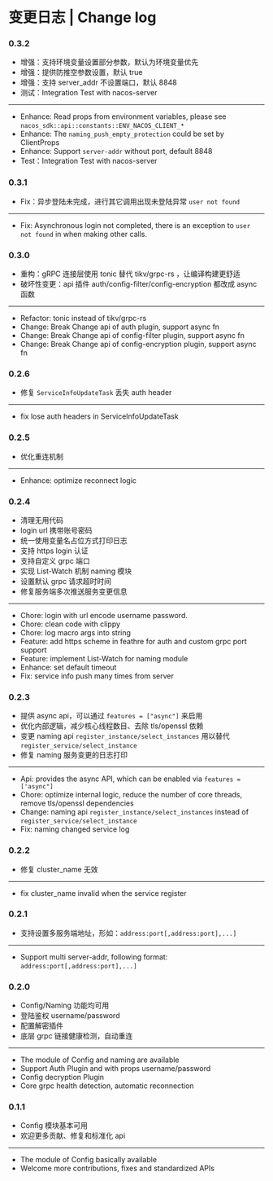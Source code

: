 # 变更日志 | Change log

### 0.3.2

- 增强：支持环境变量设置部分参数，默认为环境变量优先
- 增强：提供防推空参数设置，默认 true
- 增强：支持 server_addr 不设置端口，默认 8848
- 测试：Integration Test with nacos-server

---

- Enhance: Read props from environment variables, please see `nacos_sdk::api::constants::ENV_NACOS_CLIENT_*`
- Enhance: The `naming_push_empty_protection` could be set by ClientProps
- Enhance: Support `server-addr` without port, default 8848
- Test：Integration Test with nacos-server

### 0.3.1

- Fix：异步登陆未完成，进行其它调用出现未登陆异常 `user not found`

---

- Fix: Asynchronous login not completed, there is an exception to `user not found` in when making other calls.

### 0.3.0

- 重构：gRPC 连接层使用 tonic 替代 tikv/grpc-rs ，让编译构建更舒适
- 破坏性变更：api 插件 auth/config-filter/config-encryption 都改成 async 函数

---

- Refactor: tonic instead of tikv/grpc-rs
- Change: Break Change api of auth plugin, support async fn
- Change: Break Change api of config-filter plugin, support async fn
- Change: Break Change api of config-encryption plugin, support async fn

### 0.2.6

- 修复 `ServiceInfoUpdateTask` 丢失 auth header

---

- fix lose auth headers in ServiceInfoUpdateTask

### 0.2.5

- 优化重连机制

---

- Enhance: optimize reconnect logic

### 0.2.4

- 清理无用代码
- login url 携带账号密码
- 统一使用变量名占位方式打印日志
- 支持 https login 认证
- 支持自定义 grpc 端口
- 实现 List-Watch 机制 naming 模块
- 设置默认 grpc 请求超时时间
- 修复服务端多次推送服务变更信息

---

- Chore: login with url encode username password.
- Chore: clean code with clippy 
- Chore: log macro args into string 
- Feature: add https scheme in feathre for auth and custom grpc port support 
- Feature: implement List-Watch for naming module 
- Enhance: set default timeout 
- Fix: service info push many times from server 

### 0.2.3

- 提供 async api，可以通过 `features = ["async"]` 来启用
- 优化内部逻辑，减少核心线程数目、去除 tls/openssl 依赖
- 变更 naming api `register_instance/select_instances` 用以替代 `register_service/select_instance`
- 修复 naming 服务变更的日志打印

---

- Api: provides the async API, which can be enabled via `features = ['async"]`
- Chore: optimize internal logic, reduce the number of core threads, remove tls/openssl dependencies
- Change: naming api `register_instance/select_instances` instead of `register_service/select_instance`
- Fix: naming changed service log

### 0.2.2

- 修复 cluster_name 无效

---

- fix cluster_name invalid when the service register

### 0.2.1
- 支持设置多服务端地址，形如：`address:port[,address:port],...]`

---

- Support multi server-addr, following format: `address:port[,address:port],...]`

### 0.2.0

- Config/Naming 功能均可用
- 登陆鉴权 username/password
- 配置解密插件
- 底层 grpc 链接健康检测，自动重连

---

- The module of Config and naming are available
- Support Auth Plugin and with props username/password
- Config decryption Plugin
- Core grpc health detection, automatic reconnection

### 0.1.1

- Config 模块基本可用
- 欢迎更多贡献、修复和标准化 api

---

- The module of Config basically available
- Welcome more contributions, fixes and standardized APIs

